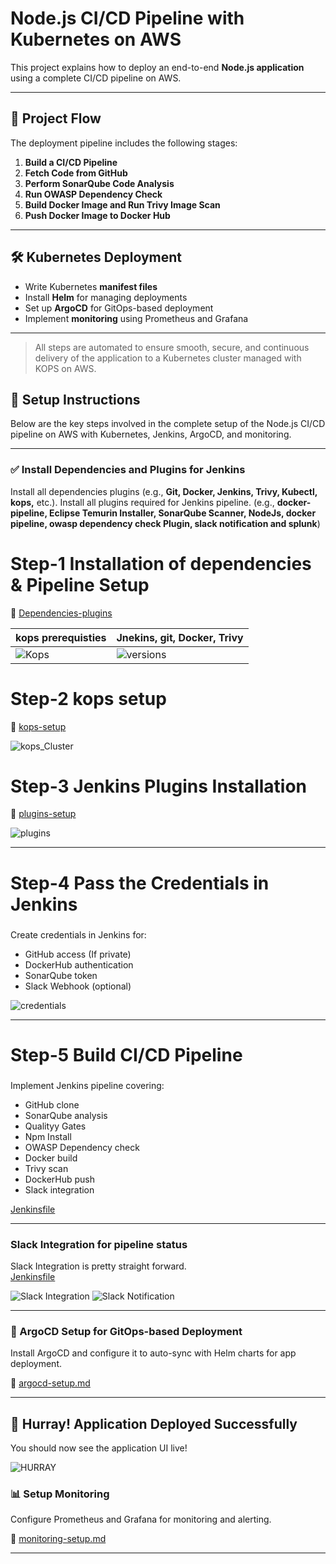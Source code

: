 # Node.js CI/CD Pipeline with Kubernetes on AWS

This project explains how to deploy an end-to-end **Node.js application** using a complete CI/CD pipeline on AWS.

---

## 🚀 Project Flow

The deployment pipeline includes the following stages:

1. **Build a CI/CD Pipeline**  
2. **Fetch Code from GitHub**
3. **Perform SonarQube Code Analysis**
4. **Run OWASP Dependency Check**
5. **Build Docker Image and Run Trivy Image Scan**
6. **Push Docker Image to Docker Hub**

---

## 🛠️ Kubernetes Deployment

- Write Kubernetes **manifest files**
- Install **Helm** for managing deployments
- Set up **ArgoCD** for GitOps-based deployment
- Implement **monitoring** using Prometheus and Grafana

---

> All steps are automated to ensure smooth, secure, and continuous delivery of the application to a Kubernetes cluster managed with KOPS on AWS.

## 🔧 Setup Instructions

Below are the key steps involved in the complete setup of the Node.js CI/CD pipeline on AWS with Kubernetes, Jenkins, ArgoCD, and monitoring.

---

### ✅ Install Dependencies and Plugins for Jenkins
Install all dependencies plugins (e.g., **Git, Docker, Jenkins, Trivy, Kubectl, kops,** etc.).
Install all plugins required for Jenkins pipeline. (e.g., **docker-pipeline, Eclipse Temurin Installer, SonarQube Scanner, NodeJs, docker pipeline, owasp dependency check Plugin, slack notification and splunk**) 

# Step-1 Installation of dependencies & Pipeline Setup
📄 [Dependencies-plugins](docs/dependencies.md)  

| kops prerequisties |  Jnekins, git, Docker, Trivy | 
|--------------------|-------------------|
| ![Kops](docs/assets/kops_pre.png) | ![versions](docs/assets/versions.png) |


# Step-2 kops setup
📄 [kops-setup](docs/kops-setup.md)  

![kops_Cluster](docs/assets/kops.png)

# Step-3 Jenkins Plugins Installation
📄 [plugins-setup](docs/jenkins-plugins.md)  

![plugins](docs/assets/plugins.png) 

---
# Step-4 Pass the Credentials in Jenkins
###
Create credentials in Jenkins for:
- GitHub access (If private)
- DockerHub authentication
- SonarQube token
- Slack Webhook (optional)

![credentials](docs/assets/cred.png) 

---
# Step-5 Build CI/CD Pipeline
###
Implement Jenkins pipeline covering:
- GitHub clone
- SonarQube analysis
- Qualityy Gates
- Npm Install
- OWASP Dependency check
- Docker build
- Trivy scan
- DockerHub push
- Slack integration

[Jenkinsfile](docs/Jenkinsfile.md)


---

### Slack Integration for pipeline status
Slack Integration is pretty straight forward.  
[Jenkinsfile](docs/slackandsplunk.pdf)  

![Slack Integration](docs/assets/slack_integ.png)
![Slack Notification](docs/assets/slac_not.png)

---

### 🚀 ArgoCD Setup for GitOps-based Deployment
Install ArgoCD and configure it to auto-sync with Helm charts for app deployment.

📄 [argocd-setup.md](docs/argocd-setup.md)

---

## 🎉 Hurray! Application Deployed Successfully

You should now see the application UI live!

![HURRAY](docs/assets/final_app_UI.png)


### 📊 Setup Monitoring
Configure Prometheus and Grafana for monitoring and alerting.

📄 [monitoring-setup.md](docs/monitoring-setup.md)

---

